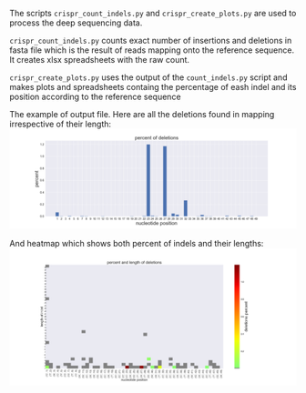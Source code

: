 The scripts `crispr_count_indels.py` and `crispr_create_plots.py` are used to process the deep sequencing data.

`crispr_count_indels.py` counts exact number of insertions and deletions in fasta file which is the result of reads mapping onto the reference sequence. It creates xlsx spreadsheets with the raw count.

`crispr_create_plots.py` uses the output of the `count_indels.py` script and makes plots and spreadsheets containg the percentage of eash indel and its position according to the reference sequence

The example of output file. Here are all the deletions found in mapping irrespective of their length: 
![bars](example_output/dels_bars.png)

And heatmap which shows both percent of indels and their lengths:
![heatmap](example_output/dels_heatmap.png)
